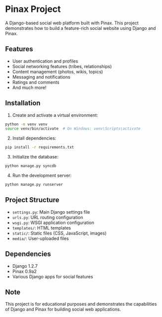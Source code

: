 # Pinax Project

A Django-based social web platform built with Pinax. This project demonstrates how to build a feature-rich social website using Django and Pinax.

## Features

- User authentication and profiles
- Social networking features (tribes, relationships)
- Content management (photos, wikis, topics)
- Messaging and notifications
- Ratings and comments
- And much more!

## Installation

1. Create and activate a virtual environment:
```bash
python -m venv venv
source venv/bin/activate  # On Windows: venv\Scripts\activate
```

2. Install dependencies:
```bash
pip install -r requirements.txt
```

3. Initialize the database:
```bash
python manage.py syncdb
```

4. Run the development server:
```bash
python manage.py runserver
```

## Project Structure

- `settings.py`: Main Django settings file
- `urls.py`: URL routing configuration
- `wsgi.py`: WSGI application configuration
- `templates/`: HTML templates
- `static/`: Static files (CSS, JavaScript, images)
- `media/`: User-uploaded files

## Dependencies

- Django 1.2.7
- Pinax 0.9a2
- Various Django apps for social features

## Note

This project is for educational purposes and demonstrates the capabilities of Django and Pinax for building social web applications. 